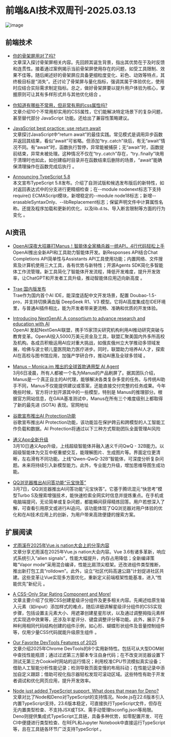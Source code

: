 # 前端&AI技术双周刊-2025.03.13
![image](https://gips1.baidu.com/it/u=2095048086,2151222325&fm=3028&app=3028&f=PNG&fmt=auto&q=75&size=f960_412)

## 前端技术
- [你的骨架屏用对了吗?](https://juejin.cn/post/7457067508152287283)
<br>文章深入探讨骨架屏相关内容。先回顾其诞生背景，指出其优势在于及时反馈和连贯性。接着通过案例揭示当前骨架屏使用存在的问题，如受工具限制、效果不佳等。随后阐述好的骨架屏应具备更细粒度变化、彩色、动效等特点，其终极目标是“消失”。还讨论了骨架屏与量化指标，强调其属于体验优化，使用时应结合实际需求制定指标。总之，做好骨架屏要以提升用户体验为核心，掌握原则可让其有多样形式并与其他优化结合 。

- [你知道有哪些不常用，但非常有用的css属性吗?](https://juejin.cn/post/7471301491270877220)
<br>文章介绍10个不常用却实用的CSS属性，它们能解决特定场景下的复杂问题，甚至替代部分 JavaScript 功能。还给出了兼容性策略建议。 

- [JavaScript best practice: use return await](https://advancedweb.hu/shorts/javascript-best-practice-use-return-await/)
<br>文章探讨JavaScript中“return await”的最佳实践。常见模式是调用异步函数并返回其结果，看似“await”可省略。但添加“try..catch”块后，有无“await”情况不同。有“await”时，函数执行暂停，异常能被捕获；无“await”时，函数提前结束，异常未被处理。这种情况不仅在“try..catch”存在，“try..finally”块用于清理时也如此，如创建临时目录并在函数结束后删除的场景，“await”能确保清理操作在函数完成后执行 。

- [Announcing TypeScript 5.8](https://devblogs.microsoft.com/typescript/announcing-typescript-5-8/)
<br>本文宣布TypeScript 5.8发布。介绍了自测试版和候选发布版后的新特性，如对返回表达式中的分支进行更精细检查；在--module nodenext标志下支持require() ECMAScript模块，新增稳定的--module node18标志；新增--erasableSyntaxOnly、--libReplacement标志；保留声明文件中计算属性名称。还提及程序加载和更新的优化，以及lib.d.ts、导入断言限制等方面的行为变化 。

## AI资讯
- [OpenAI深夜大招暴打Manus！智能体全家桶杀器一统API，4行代码轻松上手](https://mp.weixin.qq.com/s/BwFC7TvT34yo5gt6DsrLMQ)
<br>OpenAI推出全新API和工具助力智能体开发。新Responses API结合Chat Completions API简单性与Assistants API工具使用功能；内置网络、文件搜索及计算机使用三大工具，各有优势与新特性；开源Agents SDK简化多智能体工作流管理。新工具简化了智能体开发流程，降低开发难度，提升开发效率，让ChatGPT和开发者工具升级，推动智能体应用迈向新高度 。

- [Trae 国内版发布](https://www.trae.com.cn/)
<br>Trae作为国内首个AI IDE，能深度适配中文开发场景，配置 Doubao-1.5-pro，并支持切换满血版 DeepSeek R1、V3 模型。它将AI高度集成在IDE环境里，与普通AI插件相比，能为开发者带来更流畅、准确和优质的开发体验。

- [Introducing NextGenAI: A consortium to advance research and education with AI](https://openai.com/index/introducing-nextgenai/)
<br>OpenAI 发起NextGenAI联盟，携手15家顶尖研究机构利用AI推动研究突破与教育变革。OpenAI投入5000万美元资金及工具，联盟汇聚美国内外多所高校及机构。各成员积极运用AI应对重大挑战，如俄亥俄州立大学推动多领域发展，哈佛与波士顿儿童医院助力医疗进步。同时，联盟助力培养AI人才，探索AI在高校与图书馆应用，加强产学研合作，推动AI惠及全球多领域 。

- [Manus – Monica.im 推出的全球首款通用型 AI Agent](https://ai-bot.cn/manus/)
<br>3月6日凌晨，所有人都被一个名为Manus的产品刷屏了。据其团队介绍，Manus是一个真正自主的AI代理，能够解决各类复杂多变的任务。与传统AI助手不同，Manus不仅能提供建议或答案，还能直接交付完整的任务成果。今年晚些时候，官方将计划开源其中的一些模型，特别是 Manus的推理部分。根据官方网站信息，在GAIA基准测试中，Manus在所有三个难度级别上都取得了新的最先进 (SOTA) 表现。官网地址

- [谷歌宣布推出AI Protection功能](https://cloud.google.com/blog/products/identity-security/introducing-ai-protection-security-for-the-ai-era)
<br>谷歌宣布推出AI Protection功能，该功能旨在保护跨云和跨模型的人工智能工作负载和数据。AI Protection将通过以下三种方式帮助团队全面管理AI风险

- [通义App全新升级](https://w.geekpark.net/news/346751)
<br>3月10日通义App升级，上线超级智能体并融入通义千问QwQ - 32B能力。以超级智能体为交互中枢重塑交互，能理解图片、生成图片等。界面定位更清晰，左右滑有不同功能。上线“Qwen-QwQ-32B”智能体，可深度分析复杂问题。未来将持续引入新模型能力。此外，专业能力升级，增加思维导图生成功能。

- [QQ浏览器推出AI问答功能“元宝快答”](https://www.aibase.com/zh/news/16090)
<br>3月7日，QQ浏览器推出AI问答功能“元宝快答”。它基于腾讯混元“快思考”模型Turbo S及搜索增强技术，能快速检索全网实时信息并提炼重点。在手机或电脑端提问，无论简单或复杂问题，都能瞬间获得精炼回答。用户若想深入了解，可查看引用原文或进行AI追问。该功能体现了QQ浏览器对用户体验的优化和在AI技术应用上的创新，为用户带来高效便捷的搜索方案。

## 扩展阅读
- [尤雨溪在2025年Vue.js nation大会上的分享内容](https://blog.csdn.net/qiwoo_weekly/article/details/145866166?spm=1001.2014.3001.5502)
<br>文章分享尤雨溪在2025年Vue.js nation大会内容。Vue 3.6有诸多革新，响应式系统引入“alien signals”，性能大幅提升，内存占用降低；全新编译策略“Vapor mode”采用混合编译，性能比肩顶尖框架。还改进组件类型推断，推出新打包工具“rolldown”。此外，设立“社区代码高速公路”计划促进社区共建。这些变革让Vue实现多方面优化，重新定义前端框架性能基准，进入“性能优先”新纪元 。

- [A CSS-Only Star Rating Component and More! ](https://css-tricks.com/a-css-only-star-rating-component-and-more-part-1/?utm_source=CSS-Weekly&utm_campaign=Issue-607&utm_medium=web)
<br>文章主要介绍了仅用CSS创建星级评分组件及更多相关内容。先阐述给原生输入元素（如input）添加样式的难点，随后详细讲解星级评分组件的CSS实现步骤，包括设置主元素大小、用遮罩创建星星形状，以及通过调整拇指元素样式实现选中效果等，还涉及半星评分、键盘调整评分等功能。此外，展示了多种利用相同代码结构创建的组件示例，如心形、蝴蝶形状组件及音量控制组件等，仅用少量CSS代码就能升级原生组件 。

- [Our Favorite DevTools Features of 2025](https://www.debugbear.com/blog/favourite-devtools-features-in-2025?utm_source=CSS-Weekly&utm_campaign=Issue-607&utm_medium=web)
<br>文章介绍2025年Chrome DevTools的8个实用新特性。包括可从大型DOM树中查找性能瓶颈；通过过滤第三方脚本专注自身代码；在不改变浏览器设置下测试无第三方Cookie时网站的运行情况；利用校准CPU节流模拟真实设备；借助人工智能分析性能记录；检测导致页面变慢的布局抖动；在性能记录中添加自定义跟踪；借助可视化指示器轻松发现可滚动区域。这些特性有助于开发者调试和优化网页应用，提升开发效率。 

- [Node just added TypeScript support. What does that mean for Deno?](https://deno.com/blog/typescript-in-node-vs-deno)
<br>文章对比了Node和Deno对TypeScript的支持情况。Node.js在22.6版本引入内置TypeScript支持，23.6版本稳定，可直接执行TypeScript文件，但存在无内置类型检查、不支持JSX或TSX、需手动管理tsconfig.json等局限。Deno则提供集成式TypeScript工具链，具备多种优势，如零配置开发、可在CI中便捷进行类型检查、在REPL和Jupyter Notebook中直接运行TypeScript等，且在工具链各环节广泛支持TypeScript 。

